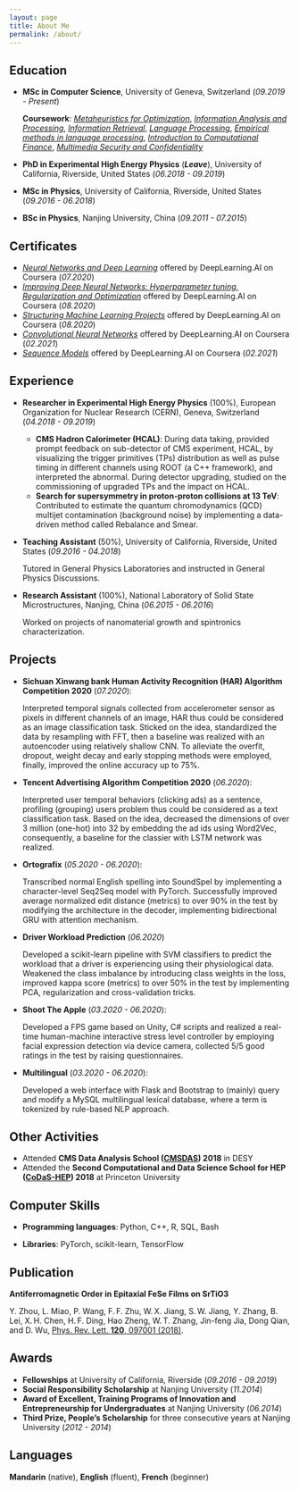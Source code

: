 ```yaml
---
layout: page
title: About Me
permalink: /about/
---
```


## Education

* **MSc in Computer Science**, University of Geneva, Switzerland (*09.2019 - Present*)

  **Coursework**: *[Metaheuristics for Optimization](https://wwwi.unige.ch/cursus/programme-des-cours/web/teachings/details/2020-14X013?year=2020)*, *[Information Analysis and Processing](https://wwwi.unige.ch/cursus/programme-des-cours/web/teachings/details/2020-14X026?year=2020)*, *[Information Retrieval](https://wwwi.unige.ch/cursus/programme-des-cours/web/teachings/details/2020-14X011)*, *[Language Processing](https://wwwi.unige.ch/cursus/programme-des-cours/web/teachings/details/2020-14X028?year=2020)*, *[Empirical methods in language processing](https://wwwi.unige.ch/cursus/programme-des-cours/web/teachings/details/2020-34C2169?year=2020)*, *[Introduction to Computational Finance](https://wwwi.unige.ch/cursus/programme-des-cours/web/teachings/details/2020-14X030?year=2020)*, *[Multimedia Security and Confidentiality](https://wwwi.unige.ch/cursus/programme-des-cours/web/teachings/details/2020-14X016)*

* **PhD in Experimental High Energy Physics** (***Leave***), University of California, Riverside, United States (*06.2018 - 09.2019*)

* **MSc in Physics**, University of California, Riverside, United States (*09.2016 - 06.2018*)

* **BSc in Physics**, Nanjing University, China (*09.2011 - 07.2015*)



## Certificates

* *[Neural Networks and Deep Learning](https://www.coursera.org/account/accomplishments/certificate/3XJYDMJNVJSQ)* offered by DeepLearning.AI on Coursera (*07.2020*)
* *[Improving Deep Neural Networks: Hyperparameter tuning, Regularization and Optimization](https://www.coursera.org/account/accomplishments/certificate/YWY8UZ9UL9UJ)* offered by DeepLearning.AI on Coursera (*08.2020*)
* *[Structuring Machine Learning Projects](https://www.coursera.org/account/accomplishments/certificate/PMP6KZTUB7TL)* offered by DeepLearning.AI on Coursera (*08.2020*)
* *[Convolutional Neural Networks](https://www.coursera.org/account/accomplishments/certificate/KXTVHSQVWF24)* offered by DeepLearning.AI on Coursera (*02.2021*)
* *[Sequence Models](https://www.coursera.org/account/accomplishments/certificate/DCF2WH2XSQ2C)* offered by DeepLearning.AI on Coursera (*02.2021*)




## Experience

* **Researcher in Experimental High Energy Physics** (100%), European Organization for Nuclear Research (CERN), Geneva, Switzerland (*04.2018 - 09.2019*)

  * **CMS Hadron Calorimeter (HCAL)**: During data taking, provided prompt feedback on sub-detector of CMS experiment, HCAL, by visualizing the trigger primitives (TPs) distribution as well as pulse timing in different channels using ROOT (a C++ framework), and interpreted the abnormal. During detector upgrading, studied on the commissioning of upgraded TPs and the impact on HCAL.
  * **Search for supersymmetry in proton-proton collisions at 13 TeV**: Contributed to estimate the quantum chromodynamics (QCD) multijet contamination (background noise) by implementing a data-driven method called Rebalance and Smear.


* **Teaching Assistant** (50%), University of California, Riverside, United States (*09.2016 - 04.2018*)

  Tutored in General Physics Laboratories and instructed in General Physics Discussions.

* **Research Assistant** (100%), National Laboratory of Solid State Microstructures, Nanjing, China (*06.2015 - 06.2016*)

  Worked on projects of nanomaterial growth and spintronics characterization.



## Projects

* **Sichuan Xinwang bank Human Activity Recognition (HAR) Algorithm Competition 2020** (*07.2020*):

  Interpreted temporal signals collected from accelerometer sensor as pixels in different channels of an image, HAR thus could be considered as an image classification task. Sticked on the idea, standardized the data by resampling with FFT, then a baseline was realized with an autoencoder using relatively shallow CNN. To alleviate the overfit, dropout, weight decay and early stopping methods were employed, finally, improved the online accuracy up to 75%. 

* **Tencent Advertising Algorithm Competition 2020** (*06.2020*):

  Interpreted user temporal behaviors (clicking ads) as a sentence, profiling (grouping) users problem thus could be considered as a text classification task. Based on the idea, decreased the dimensions of over 3 million (one-hot) into 32 by embedding the ad ids using Word2Vec, consequently, a baseline for the classier with LSTM network was realized. 

* **Ortografix** (*05.2020 - 06.2020*):

  Transcribed normal English spelling into SoundSpel by implementing a character-level Seq2Seq model with PyTorch. Successfully improved average normalized edit distance (metrics) to over 90% in the test by modifying the architecture in the decoder, implementing bidirectional GRU with attention mechanism. 

* **Driver Workload Prediction** (*06.2020*)

  Developed a scikit-learn pipeline with SVM classifiers to predict the workload that a driver is experiencing using their physiological data.  Weakened the class imbalance by introducing class weights in the loss, improved kappa score (metrics) to over 50% in the test by implementing PCA, regularization and cross-validation tricks.

* **Shoot The Apple** (*03.2020 - 06.2020*):

  Developed a FPS game based on Unity, C# scripts and realized a real-time human-machine interactive stress level controller by employing facial expression detection via device camera, collected 5/5 good ratings in the test by raising questionnaires.

* **Multilingual** (*03.2020 - 06.2020*):

  Developed a web interface with Flask and Bootstrap to (mainly) query and modify a MySQL multilingual lexical database, where a term is tokenized by rule-based NLP approach.



## Other Activities

* Attended **CMS Data Analysis School ([CMSDAS](https://indico.desy.de/indico/event/19108/)) 2018** in DESY
* Attended the **Second Computational and Data Science School for HEP ([CoDaS-HEP](https://indico.cern.ch/event/707498/)) 2018** at Princeton University



## Computer Skills

* **Programming  languages**: Python, C++, R, SQL, Bash

* **Libraries**: PyTorch, scikit-learn, TensorFlow



## Publication

**Antiferromagnetic Order in Epitaxial FeSe Films on SrTiO3**

Y. Zhou, L. Miao, P. Wang, F. F. Zhu, W. X. Jiang, S. W. Jiang, Y. Zhang, B. Lei, X. H. Chen, H. F. Ding, Hao Zheng, W. T. Zhang, Jin-feng Jia, Dong Qian, and D. Wu, [Phys. Rev. Lett. **120**, 097001 (2018)](https://journals.aps.org/prl/abstract/10.1103/PhysRevLett.120.097001).



## Awards

* **Fellowships** at University of California, Riverside (*09.2016 - 09.2019*)
* **Social Responsibility Scholarship** at Nanjing University (*11.2014*)
* **Award of Excellent, Training Programs of Innovation and Entrepreneurship for Undergraduates** at Nanjing University (*06.2014*)
* **Third Prize, People’s Scholarship** for three consecutive years at Nanjing University (*2012 - 2014*)



## Languages

**Mandarin** (native), **English** (fluent), **French** (beginner)
